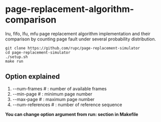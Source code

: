 # page-replacement-algorithm-comparison
lru, fifo, lfu, mfu page replacement algorithm implementation and their comparison by counting page fault under several probability distribution.

```
git clone https://github.com/rupc/page-replacement-simulator
cd page-replacement-simulator
./setup.sh
make run
```


## Option explained
1. --num-frames # : number of available frames
2. --min-page # : minimum page number
3. --max-page # : maximum page number
4. --num-references # : number of reference sequence

**You can change option argument from run: section in Makefile**

